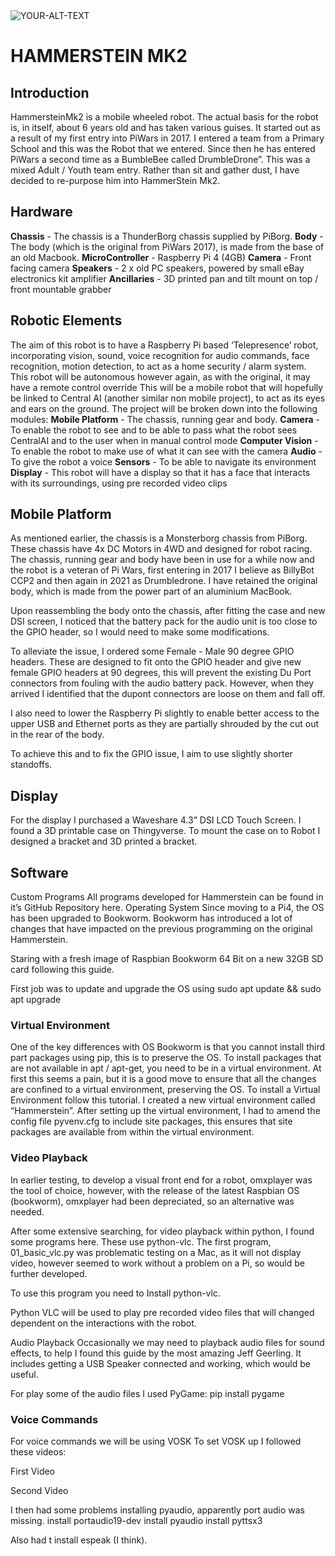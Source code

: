 <picture>
 <source media="(prefers-color-scheme: dark)" srcset="https://i.imgur.com/LBxDUjx.png">
 <source media="(prefers-color-scheme: light)" srcset="https://i.imgur.com/LBxDUjx.png">
 <img alt="YOUR-ALT-TEXT" src="https://i.imgur.com/LBxDUjx.png">
</picture>

# HAMMERSTEIN MK2

## Introduction
HammersteinMk2 is a mobile wheeled robot. The actual basis for the robot is, in itself, about 6 years old and has taken various guises. 
It started out as a result of my first entry into PiWars in 2017. I entered a team from a Primary School and this was the Robot that we entered. 
Since then he has entered PiWars a second time as a BumbleBee called DrumbleDrone”. This was a mixed Adult / Youth team entry.
Rather than sit and gather dust, I have decided to re-purpose him into HammerStein Mk2.

## Hardware

**Chassis** - The chassis is a ThunderBorg chassis supplied by PiBorg. 
**Body** - The body (which is the original from PiWars 2017), is made from the base of an old Macbook. 
**MicroController** - Raspberry Pi 4 (4GB)
**Camera** - Front facing camera
**Speakers** - 2 x old PC speakers, powered by small eBay electronics kit amplifier
**Ancillaries** - 3D printed pan and tilt mount on top / front mountable grabber

## Robotic Elements
The aim of this robot is to have a Raspberry Pi based ‘Telepresence’ robot, incorporating vision, sound, voice recognition for audio commands, face recognition, motion detection, to act as a home security / alarm system. This robot will be autonomous however again, as with the original, it may have a remote control override
This will be a mobile robot that will hopefully be linked to Central AI (another similar non mobile project), to act as its eyes and ears on the ground. 
The project will be broken down into the following modules:
**Mobile Platform** - The chassis, running gear and body.
**Camera** - To enable the robot to see and to be able to pass what the robot sees CentralAI and to the user when in manual control mode
**Computer Vision** - To enable the robot to make use of what it can see with the camera
**Audio** - To give the robot a voice
**Sensors** - To be able to navigate its environment
**Display** - This robot will have a display so that it has a face that interacts with its surroundings, using pre recorded video clips

## Mobile Platform

As mentioned earlier, the chassis is a Monsterborg chassis from PiBorg. These chassis have 4x DC Motors in 4WD and designed for robot racing.
The chassis, running gear and body have been in use for a while now and the robot is a veteran of Pi Wars, first entering in 2017 I believe as BillyBot CCP2 and then again in 2021 as Drumbledrone. I have retained the original body, which is made from the power part of an aluminium MacBook.

Upon reassembling the body onto the chassis, after fitting the case and new DSI screen, I noticed that the battery pack for the audio unit is too close to the GPIO header, so I would need to make some modifications.  

To alleviate the issue, I ordered some Female - Male 90 degree GPIO headers. These are designed to fit onto the GPIO header and give new female GPIO headers at 90 degrees, this will prevent the existing Du Port connectors from fouling with the audio battery pack. However, when they arrived I identified that the dupont connectors are loose on them and fall off. 

I also need to lower the Raspberry Pi slightly to enable better access to the upper USB and Ethernet ports as they are partially shrouded by the cut out in the rear of the body. 

To achieve this and to fix the GPIO issue, I aim to use slightly shorter standoffs.

## Display 

For the display I purchased a Waveshare 4.3” DSI LCD Touch Screen. I found a 3D printable case on Thingyverse.
To mount the case on to Robot I designed a bracket and 3D printed a bracket.

## Software

Custom Programs
All programs developed for Hammerstein can be found in it’s GitHub Repository here.
Operating System
Since moving to a Pi4, the OS has been upgraded to Bookworm. Bookworm has introduced a lot of changes that have impacted on the previous programming on the original Hammerstein.

Staring with a fresh image of Raspbian Bookworm 64 Bit on a new 32GB SD card following this guide.

First job was to update and upgrade the OS using sudo apt update && sudo apt upgrade

### Virtual Environment
One of the key differences with OS Bookworm is that you cannot install third part packages using pip, this is to preserve the OS. To install packages that are not available in apt / apt-get, you need to be in a virtual environment. At first this seems a pain, but it is a good move to ensure that all the changes are confined to a virtual environment, preserving the OS.
To install a Virtual Environment follow this tutorial.
I created a new virtual environment called “Hammerstein”.
After setting up the virtual environment, I had to amend the config file pyvenv.cfg to include site packages, this ensures that site packages are available from within the virtual environment.


### Video Playback
In earlier testing, to develop a visual front end for a robot, omxplayer was the tool of choice, however, with the release of the latest Raspbian OS (bookworm), omxplayer had been depreciated, so an alternative was needed. 

After some extensive searching, for video playback within python, I found some programs here. These use python-vlc. The first program, 01_basic_vlc.py was problematic testing on a Mac, as it will not display video, however seemed to work without a problem on a Pi, so would be further developed.

To use this program you need to Install python-vlc.

Python VLC will be used to play pre recorded video files that will changed dependent on the interactions with the robot. 

Audio Playback
Occasionally we may need to playback audio files for sound effects, to help I found this guide by the most amazing Jeff Geerling. It includes getting a USB Speaker connected and working, which would be useful. 

For play some of the audio files I used PyGame:
pip install pygame

 
### Voice Commands
For voice commands we will be using VOSK
To set VOSK up I followed these videos:


First Video

Second Video

I then had some problems installing pyaudio, apparently port audio was missing.
install portaudio19-dev
install pyaudio
install pyttsx3

Also had t install espeak (I think).

